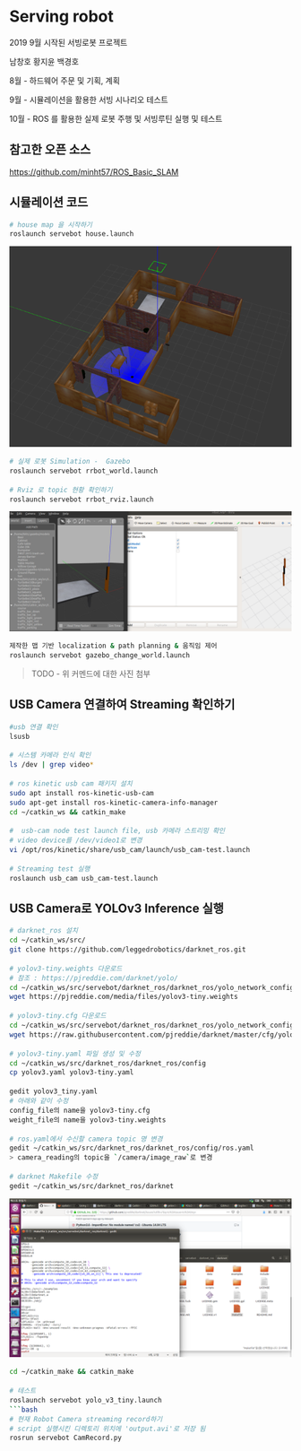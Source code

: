 # Serving robot

2019 9월 시작된 서빙로봇 프로젝트 

남창호 황지윤 백경호 

8월 - 하드웨어 주문 및 기획, 계획

9월 - 시뮬레이션을 활용한 서빙 시나리오 테스트

10월 - ROS 를 활용한 실제 로봇 주행 및 서빙루틴 실행 및 테스트 


## 참고한 오픈 소스

https://github.com/minht57/ROS_Basic_SLAM


## 시뮬레이션 코드 
```bash
# house map 을 시작하기 
roslaunch servebot house.launch
```
![image](pictures/gazebo.png)

```bash
# 실제 로봇 Simulation -  Gazebo 
roslaunch servebot rrbot_world.launch

# Rviz 로 topic 현황 확인하기 
roslaunch servebot rrbot_rviz.launch   
```
![image](pictures/gazebo_rviz.png)

```bash
제작한 맵 기반 localization & path planning & 움직임 제어 
roslaunch servebot gazebo_change_world.launch 
```
>TODO - 위 커멘드에 대한 사진 첨부


## USB Camera 연결하여 Streaming 확인하기
```bash
#usb 연결 확인
lsusb

# 시스템 카메라 인식 확인
ls /dev | grep video*

# ros kinetic usb cam 패키지 설치
sudo apt install ros-kinetic-usb-cam
sudo apt-get install ros-kinetic-camera-info-manager
cd ~/catkin_ws && catkin_make

#  usb-cam node test launch file, usb 카메라 스트리밍 확인
# video device를 /dev/video1로 변경
vi /opt/ros/kinetic/share/usb_cam/launch/usb_cam-test.launch

# Streaming test 실행
roslaunch usb_cam usb_cam-test.launch
```

## USB Camera로 YOLOv3 Inference 실행
```bash
# darknet_ros 설치
cd ~/catkin_ws/src/
git clone https://github.com/leggedrobotics/darknet_ros.git

# yolov3-tiny.weights 다운로드
# 참조 : https://pjreddie.com/darknet/yolo/
cd ~/catkin_ws/src/servebot/darknet_ros/darknet_ros/yolo_network_config/weights
wget https://pjreddie.com/media/files/yolov3-tiny.weights

# yolov3-tiny.cfg 다운로드
cd ~/catkin_ws/src/servebot/darknet_ros/darknet_ros/yolo_network_config/cfg
wget https://raw.githubusercontent.com/pjreddie/darknet/master/cfg/yolov3-tiny.cfg

# yolov3-tiny.yaml 파일 생성 및 수정
cd ~/catkin_ws/src/darknet_ros/darknet_ros/config
cp yolov3.yaml yolov3-tiny.yaml

gedit yolov3_tiny.yaml 
# 아래와 같이 수정
config_file의 name을 yolov3-tiny.cfg
weight_file의 name을 yolov3-tiny.weights

# ros.yaml에서 수신할 camera topic 명 변경
gedit ~/catkin_ws/src/darknet_ros/darknet_ros/config/ros.yaml
> camera_reading의 topic을 `/camera/image_raw`로 변경

# darknet Makefile 수정
gedit ~/catkin_ws/src/darknet_ros/darknet
```

![image](pictures/darknet_Makefile_revision.png)  

```bash
cd ~/catkin_make && catkin_make

# 테스트
roslaunch servebot yolo_v3_tiny.launch
```bash
# 현재 Robot Camera streaming record하기
# script 실행시킨 디렉토리 위치에 'output.avi'로 저장 됨
rosrun servebot CamRecord.py
```
